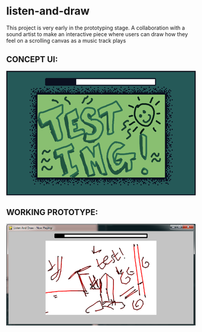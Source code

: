 # listen-and-draw

This project is very early in the prototyping stage.
A collaboration with a sound artist to make an interactive piece where users can draw how they feel on a scrolling canvas as a music track plays

CONCEPT UI:
----------
![Concept UI](demoUItext.png)

WORKING PROTOTYPE:
--------------
![Current Prototype](prototypeUItext.png)
